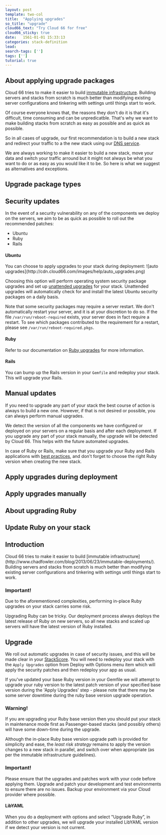 ```yaml
---
layout: post
template: two-col
title:  "Applying upgrades"
so_title: "upgrade"
cloud66_text: "Try Cloud 66 for free"
cloud66_sticky: true
date:   1561-01-01 15:33:13
categories: stack-definition
lead: 
search-tags: ['']
tags: ['']
tutorial: true
---
```


## About applying upgrade packages
Cloud 66 tries to make it easier to build [immutable infrastructure](http://www.chadfowler.com/blog/2013/06/23/immutable-deployments/). Building servers and stacks from scratch is much better than modifying existing server configurations and tinkering with settings until things start to work.

Of course everyone knows that, the reasons they don't do it is that it's difficult, time consuming and can be unpredicatble. That's why we want to make building stacks from scratch as easy as possible and as quick as possible.

So in all cases of upgrade, our first recommendation is to build a new stack and redirect your traffic to a the new stack using our [DNS service](/stack-features/dns-service.html).

We are always working to make it easier to build a new stack, move your data and switch your traffic arround but it might not always be what you want to do or as easy as you would like it to be. So here is what we suggest as alternatives and exceptions.

## Upgrade package types
<h2 id="updates">Security updates</h2>

In the event of a security vulnerability on any of the components we deploy on the servers, we aim to be as quick as possible to roll out the recommended patches:

- Ubuntu
- Ruby
- Rails

<h4 id="ubuntu">Ubuntu</h4>
You can choose to apply upgrades to your stack during deployment:
![auto upgrades](http://cdn.cloud66.com/images/help/auto_upgrades.png)

Choosing this option will perform operating system security package upgrades and set up [unattended upgrades](https://help.ubuntu.com/community/AutomaticSecurityUpdates) for your stack. Unattended upgrades will automatically check for and install the latest Ubuntu security packages on a daily basis.

Note that some security packages may require a server restart. We don't automatically restart your server, and it is at your discretion to do so. If the file `/var/run/reboot-required` exists, your server does in fact require a restart. To see which packages contributed to the requirement for a restart, please see `/var/run/reboot-required.pkgs`.

<h4 id="ruby">Ruby</h4>

Refer to our documentation on [Ruby upgrades](/how-to/upgrade-ruby.html) for more information.

<h4 id="rails">Rails</h4>

You can bump up the Rails version in your `Gemfile` and redeploy your stack. This will upgrade your Rails.

<h2 id="manual">Manual updates</h2>

If you need to upgrade any part of your stack the best course of action is always to build a new one. However, if that is not desired or possible, you can always perform manual upgrades.

We detect the version of all the components we have configured or deployed on your servers on a regular basis and after each deployment. If you upgrade any part of your stack manually, the upgrade will be detected by Cloud 66. This helps with the future automated upgrades.

In case of Ruby or Rails, make sure that you upgrade your Ruby and Rails applications with [best practices](http://edgeguides.rubyonrails.org/upgrading_ruby_on_rails.html), and don't forget to choose the right Ruby version when creating the new stack.


## Apply upgrades during deployment
## Apply upgrades manually
## About upgrading Ruby
## Update Ruby on your stack

<h2 id="intro">Introduction</h2>
Cloud 66 tries to make it easier to build [immutable infrastructure](http://www.chadfowler.com/blog/2013/06/23/immutable-deployments/). Building servers and stacks from scratch is much better than modifying existing server configurations and tinkering with settings until things start to work.

<div class="notice notice-danger">
    <h3>Important!</h3>
    <p>Due to the aforementioned complexities, performing in-place Ruby upgrades on your stack carries some risk.</p>
</div>

Upgrading Ruby can be tricky. Our deployment process always deploys the latest release of Ruby on new servers, so all new stacks and scaled up servers will have the latest version of Ruby installed.

<h2 id="upgrade">Upgrade</h2>

We roll out automatic upgrades in case of security issues, and this will be made clear in your [StackScore](/stack-features/stackscore.html). You will need to redeploy your stack with the `Apply Upgrades` option from Deploy with Options menu item which will apply the security patches and then redeploy your app as usual.

If you've updated your base Ruby version in your Gemfile we will attempt to upgrade your ruby version to the latest patch version of your specified base version during the 'Apply Upgrades' step - please note that there may be some server downtime during the ruby base version upgrade operation.

<div class="notice notice-danger">
    <h3>Warning!</h3>
    <p>If you are upgrading your Ruby base version then you should put your stack in maintenance mode first as Passenger-based stacks (and possibly others) will have some down-time during the upgrade.</p>
</div>
<p>Although the in-place Ruby base version upgrade path is provided for simplicity and ease, the <i>least risk strategy</i> remains to apply the version changes to a new stack in parallel, and switch over when appropriate (as per the immutable infrastructure guidelines).</p>
<div class="notice notice-danger">
    <h3>Important!</h3>
    <p>Please ensure that the upgrades and patches work with your code before applying them. Upgrade and patch your development and test environments to ensure there are no issues. Backup your environment via your Cloud provider where possible.</p>
</div>

<h4 id="libyaml">LibYAML</h4>
When you do a deployment with options and select "Upgrade Ruby”, in addition to other upgrades, we will upgrade your installed LibYAML version if we detect your version is not current.